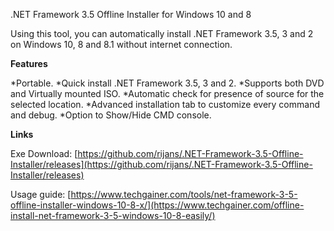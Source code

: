 .NET Framework 3.5 Offline Installer for Windows 10 and 8

Using this tool, you can automatically install .NET Framework 3.5, 3 and 2 on Windows 10, 8 and 8.1 without internet connection.

**Features**

*Portable.
*Quick install .NET Framework 3.5, 3 and 2.
*Supports both DVD and Virtually mounted ISO.
*Automatic check for presence of source for the selected location.
*Advanced installation tab to customize every command and debug.
*Option to Show/Hide CMD console.

**Links**

Exe Download: [https://github.com/rijans/.NET-Framework-3.5-Offline-Installer/releases](https://github.com/rijans/.NET-Framework-3.5-Offline-Installer/releases)

Usage guide: [https://www.techgainer.com/tools/net-framework-3-5-offline-installer-windows-10-8-x/](https://www.techgainer.com/offline-install-net-framework-3-5-windows-10-8-easily/)
